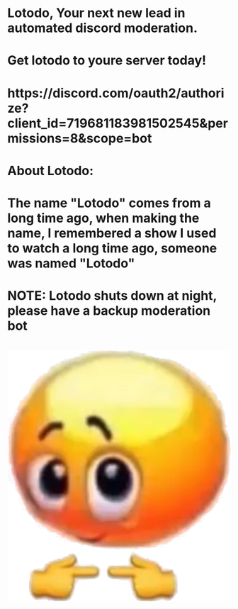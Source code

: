 <h1>Lotodo, Your next new lead in automated discord moderation.<h1>
<h1>Get lotodo to youre server today!<h1>
  <h1>https://discord.com/oauth2/authorize?client_id=719681183981502545&permissions=8&scope=bot<h1>
    <h1>About Lotodo:<h1>
      <h1>The name "Lotodo" comes from a long time ago, when making the name,
        I remembered a show I used to watch a long time ago, someone was named "Lotodo"<h1>
        <h1>NOTE: Lotodo shuts down at night, please have a backup moderation bot<h1>
        
![Lotodo's Logodoe](is_it_for_me.png "Lotodo's Logo.")
